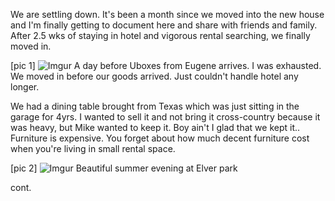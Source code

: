 
We are settling down.
It's been a month since we moved into the new house and I'm finally getting to document here and share with friends and family.
After 2.5 wks of staying in hotel and vigorous rental searching, we finally moved in.

[pic 1]
![Imgur](https://i.imgur.com/9ACj3MU.jpg)
A day before Uboxes from Eugene arrives. I was exhausted. We moved in before our goods arrived. Just couldn't handle hotel any longer.

We had a dining table brought from Texas which was just sitting in the garage for 4yrs. I wanted to sell it and not bring it cross-country because it was heavy, but Mike wanted to keep it.
Boy ain't I glad that we kept it.. Furniture is expensive. You forget about how much decent furniture cost when you're living in small rental space.

[pic 2]
![Imgur](https://i.imgur.com/y6mPdHy.jpg)
Beautiful summer evening at Elver park

cont.

